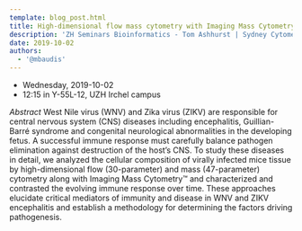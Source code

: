 ```yaml
---
template: blog_post.html
title: High-dimensional flow mass cytometry with Imaging Mass Cytometry in WNV and ZIKV encephalitis
description: 'ZH Seminars Bioinformatics - Tom Ashhurst | Sydney Cytometry Facility, The University of Sydney and Centenary Institute'
date: 2019-10-02
authors:
  - '@mbaudis'
---
```


* Wednesday, 2019-10-02
* 12:15 in Y-55L-12, UZH Irchel campus



*Abstract* West Nile virus (WNV) and Zika virus (ZIKV) are responsible for 
central nervous system (CNS) diseases including encephalitis, Guillian-Barré 
syndrome and congenital neurological abnormalities in the developing fetus. 
A successful immune response must carefully balance pathogen elimination against 
destruction of the host’s CNS. To study these diseases in detail, we analyzed 
the cellular composition of virally infected mice tissue by high-dimensional 
flow (30-parameter) and mass (47-parameter) cytometry along with Imaging 
Mass Cytometry™ and characterized and contrasted the evolving immune response 
over time.<!--more--> These approaches elucidate critical mediators of immunity and disease 
in WNV and ZIKV encephalitis and establish a methodology for determining the 
factors driving pathogenesis.
